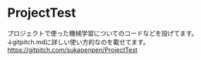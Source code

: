 # ProjectTest

プロジェクトで使った機械学習についてのコードなどを投げてます。
↓gitpitch.mdに詳しい使い方的なのを載せてます。
https://gitpitch.com/sukapenpen/ProjectTest
